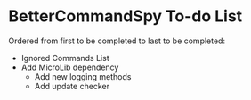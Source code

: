 # BetterCommandSpy To-do List
Ordered from first to be completed to last to be completed:
* Ignored Commands List
* Add MicroLib dependency
    * Add new logging methods
    * Add update checker